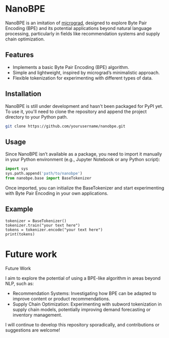 # NanoBPE

NanoBPE is an imitation of [micrograd](https://github.com/karpathy/micrograd), designed to explore Byte Pair Encoding (BPE) and its potential applications beyond natural language processing, particularly in fields like recommendation systems and supply chain optimization.

## Features

- Implements a basic Byte Pair Encoding (BPE) algorithm.
- Simple and lightweight, inspired by micrograd’s minimalistic approach.
- Flexible tokenization for experimenting with different types of data.

## Installation

NanoBPE is still under development and hasn't been packaged for PyPI yet. To use it, you'll need to clone the repository and append the project directory to your Python path.

```bash
git clone https://github.com/yourusername/nanobpe.git
```

## Usage
Since NanoBPE isn’t available as a package, you need to import it manually in your Python environment (e.g., Jupyter Notebook or any Python script):

```python
import sys
sys.path.append('path/to/nanobpe')
from nanobpe.base import BaseTokenizer
```
Once imported, you can initialize the BaseTokenizer and start experimenting with Byte Pair Encoding in your own applications.


## Example
```# Example code to initialize and use BaseTokenizer
tokenizer = BaseTokenizer()
tokenizer.train("your text here")
tokens = tokenizer.encode("your text here")
print(tokens)
```

# Future work
Future Work

I aim to explore the potential of using a BPE-like algorithm in areas beyond NLP, such as:

+ Recommendation Systems: Investigating how BPE can be adapted to improve content or product recommendations.
+ Supply Chain Optimization: Experimenting with subword tokenization in supply chain models, potentially improving demand forecasting or inventory management.

I will continue to develop this repository sporadically, and contributions or suggestions are welcome!